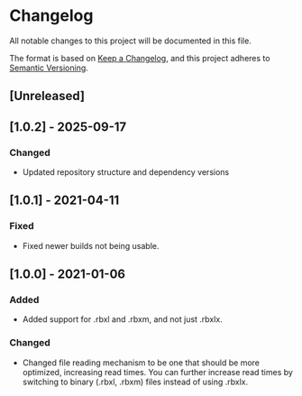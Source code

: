 # Changelog
All notable changes to this project will be documented in this file.

The format is based on [Keep a Changelog](https://keepachangelog.com/en/1.0.0/),
and this project adheres to [Semantic Versioning](https://semver.org/spec/v2.0.0.html).

## [Unreleased]

## [1.0.2] - 2025-09-17
### Changed
 - Updated repository structure and dependency versions

## [1.0.1] - 2021-04-11
### Fixed
- Fixed newer builds not being usable.

## [1.0.0] - 2021-01-06
### Added
- Added support for .rbxl and .rbxm, and not just .rbxlx.

### Changed
- Changed file reading mechanism to be one that should be more optimized, increasing read times. You can further increase read times by switching to binary (.rbxl, .rbxm) files instead of using .rbxlx.
